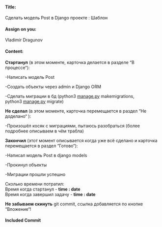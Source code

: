 #### Title:

Сделать модель Post в Django проекте : Шаблон

#### Assign on you:

Vladimir Dragunov

#### Content:

**Стартанул** (в этом моменте, карточка делается в разделе “В процессе“):

-Написать модель Post

-Создать объекты через admin и Django ORM

-Сделать миграции в бд (python3 [manage.py](http://manage.py/ "‌") makemigrations, python3 [manage.py](http://manage.py/ "‌") migrate)

**Не сделал** (в этом моменте, карточка перемещается в раздел “Не доделано“ ):

-Произошёл косяк с миграциями, пытаюсь разобраться (более подробнее описываем в чём трабла)

**Закончил** (этот момент описывается когда уже всё сделано и карточка перемещается в раздел “Готово“):

-Написал модель Post в django models

-Прокинул объекты

-Миграции прошли успешно

Сколько времени потратил:  
Время когда стартанул - **time : date**  
Время когда завершил задачу - **time : date**

**Не забываем скинуть** git commit, ссылка добавляется по кнопке “Вложение“!

#### Included Commit